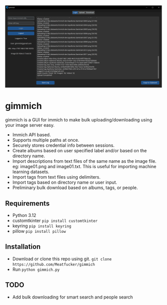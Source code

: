 ![gimmich](/gimmich.gif)

# gimmich

gimmich is a GUI for immich to make bulk uploading/downloading using your image server easy.

- Immich API based.
- Supports multiple paths at once.
- Securely stores credential info between sessions.
- Create albums based on user specified label and/or based on the directory name.
- Import descriptions from text files of the same name as the image file. eg: image01.png and image01.txt. This is
useful for importing machine learning datasets.
- Import tags from text files using delimiters.
- Import tags based on directory name or user input.
- Preliminary bulk download based on albums, tags, or people.


## Requirements

- Python 3.12
- customtkinter `pip install customtkinter`
- keyring `pip install keyring`
- pillow `pip install pillow`

## Installation

- Download or clone this repo using git. `git clone https://github.com/Meatfucker/gimmich`
- Run `python gimmich.py`

## TODO

- Add bulk downloading for smart search and people search
